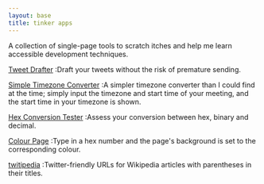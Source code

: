 ```yaml
---
layout: base
title: tinker apps
---
```

A collection of single-page tools to scratch itches and help me learn accessible development techniques.

[Tweet Drafter](tweetdrafter/)
:Draft your tweets without the risk of premature sending.

[Simple Timezone Converter](simpletimezone/)
:A simpler timezone converter than I could find at the time; simply input the timezone and start time of your meeting, and the start time in your timezone is shown.

[Hex Conversion Tester](hexconv/)
:Assess your conversion between hex, binary and decimal.

[Colour Page](colourpage/)
:Type in a hex number and the page's background is set to the corresponding colour.

[twitipedia](twitipedia/)
:Twitter-friendly URLs for Wikipedia articles with parentheses in their titles.
